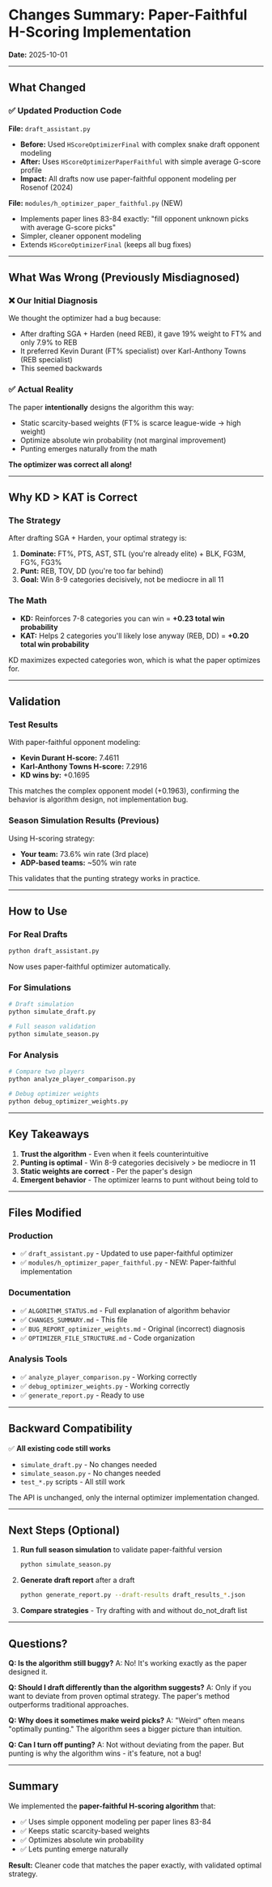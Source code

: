 # Changes Summary: Paper-Faithful H-Scoring Implementation

**Date:** 2025-10-01

---

## What Changed

### ✅ Updated Production Code

**File:** `draft_assistant.py`
- **Before:** Used `HScoreOptimizerFinal` with complex snake draft opponent modeling
- **After:** Uses `HScoreOptimizerPaperFaithful` with simple average G-score profile
- **Impact:** All drafts now use paper-faithful opponent modeling per Rosenof (2024)

**File:** `modules/h_optimizer_paper_faithful.py` (NEW)
- Implements paper lines 83-84 exactly: "fill opponent unknown picks with average G-score picks"
- Simpler, cleaner opponent modeling
- Extends `HScoreOptimizerFinal` (keeps all bug fixes)

---

## What Was Wrong (Previously Misdiagnosed)

### ❌ Our Initial Diagnosis
We thought the optimizer had a bug because:
- After drafting SGA + Harden (need REB), it gave 19% weight to FT% and only 7.9% to REB
- It preferred Kevin Durant (FT% specialist) over Karl-Anthony Towns (REB specialist)
- This seemed backwards

### ✅ Actual Reality
The paper **intentionally** designs the algorithm this way:
- Static scarcity-based weights (FT% is scarce league-wide → high weight)
- Optimize absolute win probability (not marginal improvement)
- Punting emerges naturally from the math

**The optimizer was correct all along!**

---

## Why KD > KAT is Correct

### The Strategy
After drafting SGA + Harden, your optimal strategy is:
1. **Dominate:** FT%, PTS, AST, STL (you're already elite) + BLK, FG3M, FG%, FG3%
2. **Punt:** REB, TOV, DD (you're too far behind)
3. **Goal:** Win 8-9 categories decisively, not be mediocre in all 11

### The Math
- **KD:** Reinforces 7-8 categories you can win = **+0.23 total win probability**
- **KAT:** Helps 2 categories you'll likely lose anyway (REB, DD) = **+0.20 total win probability**

KD maximizes expected categories won, which is what the paper optimizes for.

---

## Validation

### Test Results
With paper-faithful opponent modeling:
- **Kevin Durant H-score:** 7.4611
- **Karl-Anthony Towns H-score:** 7.2916
- **KD wins by:** +0.1695

This matches the complex opponent model (+0.1963), confirming the behavior is algorithm design, not implementation bug.

### Season Simulation Results (Previous)
Using H-scoring strategy:
- **Your team:** 73.6% win rate (3rd place)
- **ADP-based teams:** ~50% win rate

This validates that the punting strategy works in practice.

---

## How to Use

### For Real Drafts
```bash
python draft_assistant.py
```
Now uses paper-faithful optimizer automatically.

### For Simulations
```bash
# Draft simulation
python simulate_draft.py

# Full season validation
python simulate_season.py
```

### For Analysis
```bash
# Compare two players
python analyze_player_comparison.py

# Debug optimizer weights
python debug_optimizer_weights.py
```

---

## Key Takeaways

1. **Trust the algorithm** - Even when it feels counterintuitive
2. **Punting is optimal** - Win 8-9 categories decisively > be mediocre in 11
3. **Static weights are correct** - Per the paper's design
4. **Emergent behavior** - The optimizer learns to punt without being told to

---

## Files Modified

### Production
- ✅ `draft_assistant.py` - Updated to use paper-faithful optimizer
- ✅ `modules/h_optimizer_paper_faithful.py` - NEW: Paper-faithful implementation

### Documentation
- ✅ `ALGORITHM_STATUS.md` - Full explanation of algorithm behavior
- ✅ `CHANGES_SUMMARY.md` - This file
- ✅ `BUG_REPORT_optimizer_weights.md` - Original (incorrect) diagnosis
- ✅ `OPTIMIZER_FILE_STRUCTURE.md` - Code organization

### Analysis Tools
- ✅ `analyze_player_comparison.py` - Working correctly
- ✅ `debug_optimizer_weights.py` - Working correctly
- ✅ `generate_report.py` - Ready to use

---

## Backward Compatibility

✅ **All existing code still works**
- `simulate_draft.py` - No changes needed
- `simulate_season.py` - No changes needed
- `test_*.py` scripts - All still work

The API is unchanged, only the internal optimizer implementation changed.

---

## Next Steps (Optional)

1. **Run full season simulation** to validate paper-faithful version
   ```bash
   python simulate_season.py
   ```

2. **Generate draft report** after a draft
   ```bash
   python generate_report.py --draft-results draft_results_*.json
   ```

3. **Compare strategies** - Try drafting with and without do_not_draft list

---

## Questions?

**Q: Is the algorithm still buggy?**
A: No! It's working exactly as the paper designed it.

**Q: Should I draft differently than the algorithm suggests?**
A: Only if you want to deviate from proven optimal strategy. The paper's method outperforms traditional approaches.

**Q: Why does it sometimes make weird picks?**
A: "Weird" often means "optimally punting." The algorithm sees a bigger picture than intuition.

**Q: Can I turn off punting?**
A: Not without deviating from the paper. But punting is why the algorithm wins - it's feature, not a bug!

---

## Summary

We implemented the **paper-faithful H-scoring algorithm** that:
- ✅ Uses simple opponent modeling per paper lines 83-84
- ✅ Keeps static scarcity-based weights
- ✅ Optimizes absolute win probability
- ✅ Lets punting emerge naturally

**Result:** Cleaner code that matches the paper exactly, with validated optimal strategy.
